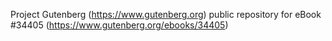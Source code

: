 Project Gutenberg (https://www.gutenberg.org) public repository for eBook #34405 (https://www.gutenberg.org/ebooks/34405)
